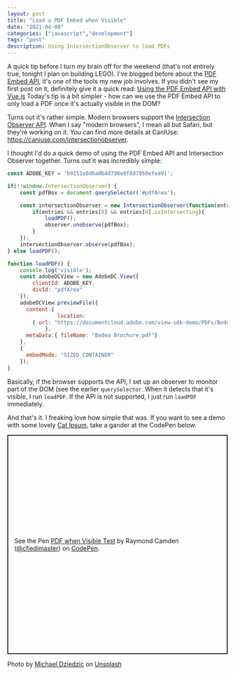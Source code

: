 ```yaml
---
layout: post
title: "Load a PDF Embed when Visible"
date: "2021-04-09"
categories: ["javascript","development"]
tags: "post"
description: Using IntersectionObserver to load PDFs
---
```


A quick tip before I turn my brain off for the weekend (that's not entirely true, tonight I plan on building LEGO). I've blogged before about the [PDF Embed API](https://www.adobe.io/apis/documentcloud/dcsdk/pdf-embed.html), it's one of the tools my new job involves. If you didn't see my first post on it, definitely give it a quick read: [Using the PDF Embed API with Vue.js](https://www.raymondcamden.com/2021/02/17/using-the-pdf-embed-api-with-vuejs) Today's tip is a bit simpler - how can we use the PDF Embed API to only load a PDF once it's actually visible in the DOM?

Turns out it's rather simple. Modern browsers support the [Intersection Observer API](https://developer.mozilla.org/en-US/docs/Web/API/Intersection_Observer_API). When I say "modern browsers", I mean all but Safari, but they're working on it. You can find more details at CanIUse: <https://caniuse.com/intersectionobserver>. 

I thought I'd do a quick demo of using the PDF Embed API and Intersection Observer together. Turns out it was incredibly simple:

```js
const ADOBE_KEY = 'b9151e8d6a0b4d798e0f8d7950efea91';

if(!!window.IntersectionObserver) {
	const pdfBox = document.querySelector('#pdfArea');

	const intersectionObserver = new IntersectionObserver(function(entries, observer) {
		if(entries && entries[0] && entries[0].isIntersecting){
			loadPDF();
			observer.unobserve(pdfBox);
		}
	});
	intersectionObserver.observe(pdfBox);
} else loadPDF();

function loadPDF() {
	console.log('visible');
	const adobeDCView = new AdobeDC.View({
		clientId: ADOBE_KEY, 
		divId: "pdfArea"
	});
	adobeDCView.previewFile({
      content:{ 
				location: 
        { url: "https://documentcloud.adobe.com/view-sdk-demo/PDFs/Bodea%20Brochure.pdf" }
			},
      metaData:{ fileName: "Bodea Brochure.pdf"}
    },
    {
      embedMode: "SIZED_CONTAINER"
    });
}
```

Basically, if the browser supports the API, I set up an observer to monitor part of the DOM (see the earlier `querySelector`. When it detects that it's visible, I run `loadPDF`. If the API is not supported, I just run `loadPDF` immediately.

And that's it. I freaking love how simple that was. If you want to see a demo with some lovely [Cat Ipsum](https://fungenerators.com/lorem-ipsum/cat/), take a gander at the CodePen below.

<p class="codepen" data-height="500" data-theme-id="dark" data-default-tab="result" data-user="cfjedimaster" data-slug-hash="abpEmPd" style="height: 500px; box-sizing: border-box; display: flex; align-items: center; justify-content: center; border: 2px solid; margin: 1em 0; padding: 1em;" data-pen-title="PDF when Visible Test">
  <span>See the Pen <a href="https://codepen.io/cfjedimaster/pen/abpEmPd">
  PDF when Visible Test</a> by Raymond Camden (<a href="https://codepen.io/cfjedimaster">@cfjedimaster</a>)
  on <a href="https://codepen.io">CodePen</a>.</span>
</p>
<script async src="https://cpwebassets.codepen.io/assets/embed/ei.js"></script>

Photo by <a href="https://unsplash.com/@lazycreekimages?utm_source=unsplash&utm_medium=referral&utm_content=creditCopyText">Michael Dziedzic</a> on <a href="https://unsplash.com/s/photos/invisible?utm_source=unsplash&utm_medium=referral&utm_content=creditCopyText">Unsplash</a>
  